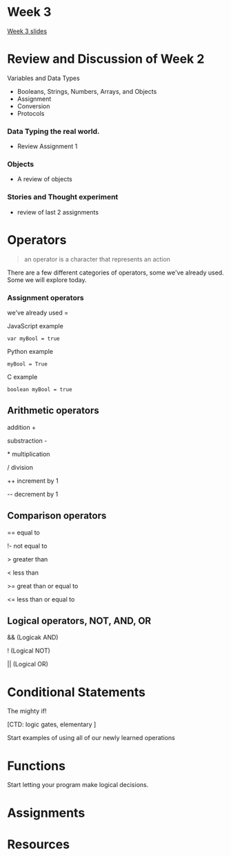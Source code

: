# Week 3

[Week 3 slides](http://hello-world.areaofeffect.io/week3/slides/#1)

# Review and Discussion of Week 2
Variables and Data Types
- Booleans, Strings, Numbers, Arrays, and Objects
- Assignment
- Conversion
- Protocols


### Data Typing the real world.
- Review Assignment 1


### Objects

- A review of objects

### Stories and Thought experiment

- review of last 2 assignments


# Operators

> an operator is a character that represents an action

There are a few different categories of operators, some we've already used. Some we will explore today.



### Assignment operators
we've already used =
	
JavaScript example

	var myBool = true

Python example

	myBool = True

C example

	boolean myBool = true

## Arithmetic operators

addition +

substraction -


 
\* multiplication

/ division

++ increment by 1

-- decrement by 1

	
## Comparison operators
== equal to

!- not equal to

\> greater than

< less than

\>= great than or equal to

<= less than or equal to

## Logical operators, NOT, AND, OR
&& (Logicak AND)

! (Logical NOT)

|| (Logical OR)

 
	
# Conditional Statements

The mighty if!

[CTD: logic gates, elementary ]

Start examples of using all of our newly learned operations


# Functions

Start letting your program make logical decisions.


# Assignments



# Resources



